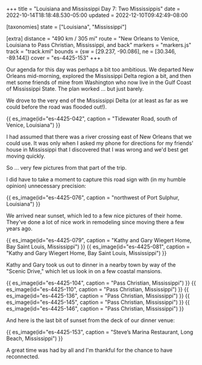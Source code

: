 +++
title = "Louisiana and Mississippi Day 7: Two Mississippis"
date = 2022-10-14T18:18:48.530-05:00
updated = 2022-12-10T09:42:49-08:00

[taxonomies]
state = ["Louisiana", "Mississippi"]

[extra]
distance = "490 km / 305 mi"
route = "New Orleans to Venice, Louisiana to Pass Christian, Mississippi, and back"
markers = "markers.js"
track = "track.kml"
bounds = {sw = [29.237, -90.086], ne = [30.346, -89.144]}
cover = "es-4425-153"
+++

Our agenda for this day was perhaps a bit too ambitious. We departed New Orleans mid-morning, explored the Mississippi Delta region a bit, and then met some friends of mine from Washington who now live in the Gulf Coast of Mississippi State. The plan worked ... but just barely.

<!-- more -->

We drove to the very end of the Mississippi Delta (or at least as far as we could before the road was flooded out!).

{{ es_image(id="es-4425-042", caption = "Tidewater Road, south of Venice, Louisiana") }}

I had assumed that there was a river crossing east of New Orleans that we could use. It was only when I asked my phone for directions for my friends' house in Mississippi that I discovered that I was wrong and we'd best get moving quickly. 

So ... very few pictures from that part of the trip.

I did have to take a moment to capture this road sign with (in my humble opinion) unnecessary precision:

{{ es_image(id="es-4425-076", caption = "northwest of Port Sulphur, Louisiana") }}

We arrived near sunset, which led to a few nice pictures of their home. They've done a lot of nice work in remodeling since moving there a few years ago.

{{ es_image(id="es-4425-079", caption = "Kathy and Gary Wiegert Home, Bay Saint Louis, Mississippi") }}
{{ es_image(id="es-4425-081", caption = "Kathy and Gary Wiegert Home, Bay Saint Louis, Mississippi") }}

Kathy and Gary took us out to dinner in a nearby town by way of the "Scenic Drive," which let us look in on a few coastal mansions.

{{ es_image(id="es-4425-104", caption = "Pass Christian, Mississippi") }}
{{ es_image(id="es-4425-110", caption = "Pass Christian, Mississippi") }}
{{ es_image(id="es-4425-136", caption = "Pass Christian, Mississippi") }}
{{ es_image(id="es-4425-145", caption = "Pass Christian, Mississippi") }}
{{ es_image(id="es-4425-146", caption = "Pass Christian, Mississippi") }}

And here is the last bit of sunset from the deck of our dinner venue:

{{ es_image(id="es-4425-153", caption = "Steve’s Marina Restaurant, Long Beach, Mississippi") }}

A great time was had by all and I'm thankful for the chance to have reconnected.
